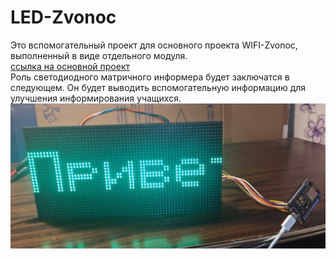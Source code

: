 # LED-Zvonoc
Это вспомогательный проект для основного проекта WIFI-Zvonoc, выполненный в виде отдельного модуля.  
[ссылка на основной проект](https://github.com/ddv11711/WIFI-Zvonoc)  
Роль светодиодного матричного информера будет заключатся в следующем. Он будет выводить вспомогательную информацию для улучшения информирования учащихся.  
![мотрица](Картинки/матрица.jpg)
